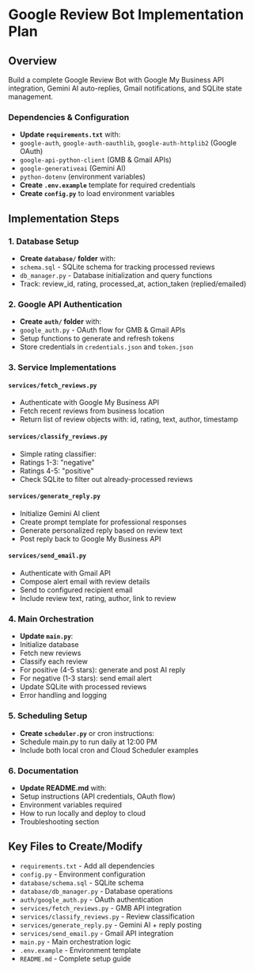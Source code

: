 # Google Review Bot Implementation Plan

## Overview

Build a complete Google Review Bot with Google My Business API integration, Gemini AI auto-replies, Gmail notifications, and SQLite state management.

### Dependencies & Configuration

- **Update `requirements.txt`** with:
- `google-auth`, `google-auth-oauthlib`, `google-auth-httplib2` (Google OAuth)
- `google-api-python-client` (GMB & Gmail APIs)
- `google-generativeai` (Gemini AI)
- `python-dotenv` (environment variables)
- **Create `.env.example`** template for required credentials
- **Create `config.py`** to load environment variables


## Implementation Steps

### 1. Database Setup

- **Create `database/` folder** with:
- `schema.sql` - SQLite schema for tracking processed reviews
- `db_manager.py` - Database initialization and query functions
- Track: review_id, rating, processed_at, action_taken (replied/emailed)

### 2. Google API Authentication

- **Create `auth/` folder** with:
- `google_auth.py` - OAuth flow for GMB & Gmail APIs
- Setup functions to generate and refresh tokens
- Store credentials in `credentials.json` and `token.json`

### 3. Service Implementations

#### `services/fetch_reviews.py`

- Authenticate with Google My Business API
- Fetch recent reviews from business location
- Return list of review objects with: id, rating, text, author, timestamp

#### `services/classify_reviews.py`

- Simple rating classifier:
- Ratings 1-3: "negative" 
- Ratings 4-5: "positive"
- Check SQLite to filter out already-processed reviews

#### `services/generate_reply.py`

- Initialize Gemini AI client
- Create prompt template for professional responses
- Generate personalized reply based on review text
- Post reply back to Google My Business API

#### `services/send_email.py`

- Authenticate with Gmail API
- Compose alert email with review details
- Send to configured recipient email
- Include review text, rating, author, link to review

### 4. Main Orchestration

- **Update `main.py`**:
- Initialize database
- Fetch new reviews
- Classify each review
- For positive (4-5 stars): generate and post AI reply
- For negative (1-3 stars): send email alert
- Update SQLite with processed reviews
- Error handling and logging

### 5. Scheduling Setup

- **Create `scheduler.py`** or cron instructions:
- Schedule main.py to run daily at 12:00 PM
- Include both local cron and Cloud Scheduler examples

### 6. Documentation

- **Update README.md** with:
- Setup instructions (API credentials, OAuth flow)
- Environment variables required
- How to run locally and deploy to cloud
- Troubleshooting section

## Key Files to Create/Modify

- `requirements.txt` - Add all dependencies
- `config.py` - Environment configuration
- `database/schema.sql` - SQLite schema
- `database/db_manager.py` - Database operations
- `auth/google_auth.py` - OAuth authentication
- `services/fetch_reviews.py` - GMB API integration
- `services/classify_reviews.py` - Review classification
- `services/generate_reply.py` - Gemini AI + reply posting
- `services/send_email.py` - Gmail API integration
- `main.py` - Main orchestration logic
- `.env.example` - Environment template
- `README.md` - Complete setup guide